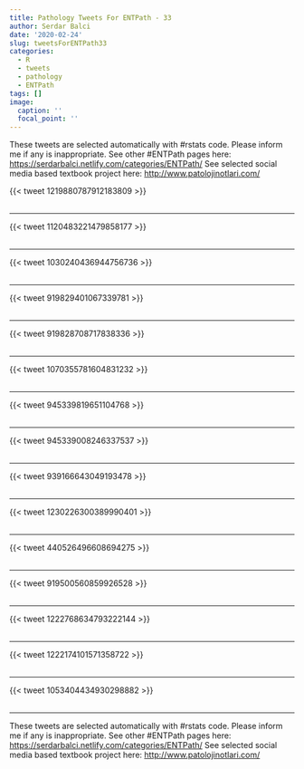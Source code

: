 ```yaml
---
title: Pathology Tweets For ENTPath - 33
author: Serdar Balci
date: '2020-02-24'
slug: tweetsForENTPath33
categories:
  - R
  - tweets
  - pathology
  - ENTPath
tags: []
image:
  caption: ''
  focal_point: ''
---
```



These tweets are selected automatically with #rstats code. Please inform me if any is inappropriate.
See other #ENTPath pages here: https://serdarbalci.netlify.com/categories/ENTPath/ 
See selected social media based textbook project here: http://www.patolojinotlari.com/

{{< tweet 1219880787912183809 >}}
<br>
<br>
<hr>
{{< tweet 1120483221479858177 >}}
<br>
<br>
<hr>
{{< tweet 1030240436944756736 >}}
<br>
<br>
<hr>
{{< tweet 919829401067339781 >}}
<br>
<br>
<hr>
{{< tweet 919828708717838336 >}}
<br>
<br>
<hr>
{{< tweet 1070355781604831232 >}}
<br>
<br>
<hr>
{{< tweet 945339819651104768 >}}
<br>
<br>
<hr>
{{< tweet 945339008246337537 >}}
<br>
<br>
<hr>
{{< tweet 939166643049193478 >}}
<br>
<br>
<hr>
{{< tweet 1230226300389990401 >}}
<br>
<br>
<hr>
{{< tweet 440526496608694275 >}}
<br>
<br>
<hr>
{{< tweet 919500560859926528 >}}
<br>
<br>
<hr>
{{< tweet 1222768634793222144 >}}
<br>
<br>
<hr>
{{< tweet 1222174101571358722 >}}
<br>
<br>
<hr>
{{< tweet 1053404434930298882 >}}
<br>
<br>
<hr>


These tweets are selected automatically with #rstats code. Please inform me if any is inappropriate.
See other #ENTPath pages here: https://serdarbalci.netlify.com/categories/ENTPath/ 
See selected social media based textbook project here: http://www.patolojinotlari.com/
